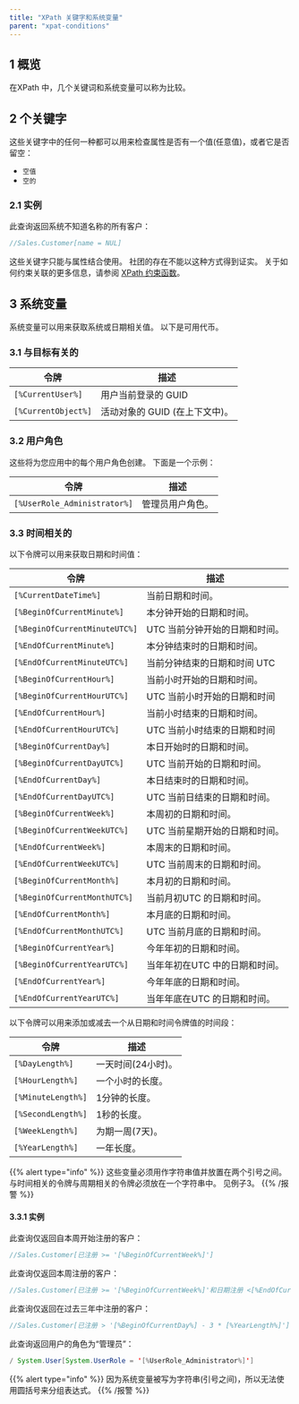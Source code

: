 ```yaml
---
title: "XPath 关键字和系统变量"
parent: "xpat-conditions"
---
```


## 1 概览

在XPath 中，几个关键词和系统变量可以称为比较。

## 2 个关键字

这些关键字中的任何一种都可以用来检查属性是否有一个值(任意值)，或者它是否留空：

* `空值`
* `空的`

### 2.1 实例

此查询返回系统不知道名称的所有客户：

```java
//Sales.Customer[name = NUL]
```

这些关键字只能与属性结合使用。 社团的存在不能以这种方式得到证实。 关于如何约束关联的更多信息，请参阅 [XPath 约束函数](xpath-constraint-functions)。

## 3 系统变量

系统变量可以用来获取系统或日期相关值。 以下是可用代币。

### 3.1 与目标有关的

| 令牌                  | 描述                  |
| ------------------- | ------------------- |
| `[%CurrentUser%]`   | 用户当前登录的 GUID        |
| `[%CurrentObject%]` | 活动对象的 GUID (在上下文中)。 |

### 3.2 用户角色

这些将为您应用中的每个用户角色创建。 下面是一个示例：

| 令牌                           | 描述       |
| ---------------------------- | -------- |
| `[%UserRole_Administrator%]` | 管理员用户角色。 |

### 3.3 时间相关的

以下令牌可以用来获取日期和时间值：

| 令牌                            | 描述                |
| ----------------------------- | ----------------- |
| `[%CurrentDateTime%]`         | 当前日期和时间。          |
| `[%BeginOfCurrentMinute%]`    | 本分钟开始的日期和时间。      |
| `[%BeginOfCurrentMinuteUTC%]` | UTC 当前分钟开始的日期和时间。 |
| `[%EndOfCurrentMinute%]`      | 本分钟结束时的日期和时间。     |
| `[%EndOfCurrentMinuteUTC%]`   | 当前分钟结束的日期和时间 UTC  |
| `[%BeginOfCurrentHour%]`      | 当前小时开始的日期和时间。     |
| `[%BeginOfCurrentHourUTC%]`   | UTC 当前小时开始的日期和时间  |
| `[%EndOfCurrentHour%]`        | 当前小时结束的日期和时间。     |
| `[%EndOfCurrentHourUTC%]`     | UTC 当前小时结束的日期和时间  |
| `[%BeginOfCurrentDay%]`       | 本日开始时的日期和时间。      |
| `[%BeginOfCurrentDayUTC%]`    | UTC 当前开始的日期和时间。   |
| `[%EndOfCurrentDay%]`         | 本日结束时的日期和时间。      |
| `[%EndOfCurrentDayUTC%]`      | UTC 当前日结束的日期和时间。  |
| `[%BeginOfCurrentWeek%]`      | 本周初的日期和时间。        |
| `[%BeginOfCurrentWeekUTC%]`   | UTC 当前星期开始的日期和时间。 |
| `[%EndOfCurrentWeek%]`        | 本周末的日期和时间。        |
| `[%EndOfCurrentWeekUTC%]`     | UTC 当前周末的日期和时间。   |
| `[%BeginOfCurrentMonth%]`     | 本月初的日期和时间。        |
| `[%BeginOfCurrentMonthUTC%]`  | 当前月初UTC 的日期和时间。   |
| `[%EndOfCurrentMonth%]`       | 本月底的日期和时间。        |
| `[%EndOfCurrentMonthUTC%]`    | UTC 当前月底的日期和时间。   |
| `[%BeginOfCurrentYear%]`      | 今年年初的日期和时间。       |
| `[%BeginOfCurrentYearUTC%]`   | 当年年初在UTC 中的日期和时间。 |
| `[%EndOfCurrentYear%]`        | 今年年底的日期和时间。       |
| `[%EndOfCurrentYearUTC%]`     | 当年年底在UTC 的日期和时间。  |

以下令牌可以用来添加或减去一个从日期和时间令牌值的时间段：

| 令牌                 | 描述          |
| ------------------ | ----------- |
| `[%DayLength%]`    | 一天时间(24小时)。 |
| `[%HourLength%]`   | 一个小时的长度。    |
| `[%MinuteLength%]` | 1分钟的长度。     |
| `[%SecondLength%]` | 1秒的长度。      |
| `[%WeekLength%]`   | 为期一周(7天)。   |
| `[%YearLength%]`   | 一年长度。       |

{{% alert type="info" %}}
这些变量必须用作字符串值并放置在两个引号之间。 与时间相关的令牌与周期相关的令牌必须放在一个字符串中。 见例子3。
{{% /报警 %}}

#### 3.3.1 实例

此查询仅返回自本周开始注册的客户：

```java
//Sales.Customer[已注册 >= '[%BeginOfCurrentWeek%]']
```

此查询仅返回本周注册的客户：

```java
//Sales.Customer[已注册 >= '[%BeginOfCurrentWeek%]'和日期注册 <[%EndOfCurrentWeek%]']
```

此查询仅返回在过去三年中注册的客户：

```java
//Sales.Customer[已注册 > '[%BeginOfCurrentDay%] - 3 * [%YearLength%]']
```

此查询返回用户的角色为“管理员”：

```java
/ System.User[System.UserRole = '[%UserRole_Administrator%]']
```
{{% alert type="info" %}}
因为系统变量被写为字符串(引号之间)，所以无法使用圆括号来分组表达式。
{{% /报警 %}}
